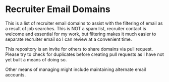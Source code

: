# Recruiter Email Domains

This is a list of recruiter email domains to assist with the filtering of email as a result of job searches. This is NOT a spam list, recruiter contact is welcome and essential for my work, but filtering makes it much easier to separate recruiter email so I can review at a convenient time.

This repository is an invite for others to share domains via pull request. Please try to check for duplicates before creating pull requests as I have not yet built a means of doing so.

Other means of managing might include maintaining alternate email accounts.

